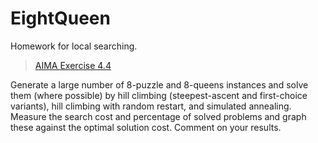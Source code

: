 # EightQueen
Homework for local searching.
> [AIMA Exercise 4.4](https://aimacode.github.io/aima-exercises/advanced-search-exercises/ex_4/#) 

Generate a large number of 8-puzzle and 8-queens instances and solve them (where possible) by hill climbing (steepest-ascent and first-choice variants), hill climbing with random restart, and simulated annealing. Measure the search cost and percentage of solved problems and graph these against the optimal solution cost. Comment on your results.
